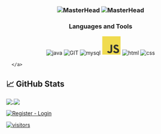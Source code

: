 
<h3 align="center">
    <img src="https://github.com/Mariajuliasants/Mariajuliasants/assets/141661649/400fbbad-c0e0-4f9d-a91b-ae3716cb4b78 " alt="MasterHead" width= "350px>
  </a>
</h3>


###

<div align="center">
<img src= "https://github.com/Mariajuliasants/controle-fluxo/assets/141661649/78ecbf46-8dc4-4a5a-b2a3-12dafa7866c8" alt="MasterHead" width= "1000px" />
</div>



###

<h3 align="center">Languages and Tools</h3>

<p align="center">
      <img src="https://www.vectorlogo.zone/logos/java/java-icon.svg" alt="java" width="65" height="65"/> 
      <img src="https://www.vectorlogo.zone/logos/git-scm/git-scm-icon.svg" alt="GIT" width="55" height="55"/> 
      <img src="https://www.vectorlogo.zone/logos/mysql/mysql-icon.svg" alt="mysql" width="45" height="55" alt="My Sql" />
      <img src="https://raw.githubusercontent.com/devicons/devicon/master/icons/javascript/javascript-original.svg" alt="javascript" width="50" height="50"/> 
      <img src="https://github.com/Mariajuliasants/Mariajuliasants/assets/141661649/ae8673ee-e8d9-443f-9d11-62b0baf84510 " alt="html" width="60" height="60"/>
      <img src="https://github.com/Mariajuliasants/Mariajuliasants/assets/141661649/3049c35e-2eca-4e10-9898-5d39cb5db847 " alt="css" width="60" height="60"/>

      </a>
</p>





</div> 


## &#x1f4c8; GitHub Stats
<a href="https://github.com/Mariajuliasants/Mariajuliasants">
 <img align="center" src= "https://github-readme-stats.vercel.app/api?username=Mariajuliasants&show_icons=true&theme=rose">
 </a>


 <a href="https://github.com/Mariajuliasants/Mariajuliasants">
 <img align="center" src= "https://github-readme-stats.vercel.app/api/top-langs/?username=Mariajuliasants&layout=compact&icons=true&theme=rose"] 
  src= "https://github.com/Mariajuliasants/github-readme-stats" 
  </a>

![Register - Login](https://github.com/Mariajuliasants/controle-fluxo/assets/141661649/f56e6043-b593-49b2-a287-caca1631674b)



![visitors](https://vbr.nathanchung.dev/badge?page_id=Mariajuliasants.Mariajuliasants&color=ffadbb)







